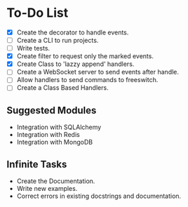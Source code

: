 # To-Do List
- [X] Create the decorator to handle events.
- [ ] Create a CLI to run projects.
- [ ] Write tests.
- [X] Create filter to request only the marked events.
- [X] Create Class to 'lazzy append' handlers.
- [ ] Create a WebSocket server to send events after handle.
- [ ] Allow handlers to send commands to freeswitch.
- [ ] Create a Class Based Handlers.

## Suggested Modules
- Integration with SQLAlchemy
- Integration with Redis
- Integration with MongoDB

## Infinite Tasks
- Create the Documentation.
- Write new examples.
- Correct errors in existing docstrings and documentation.
